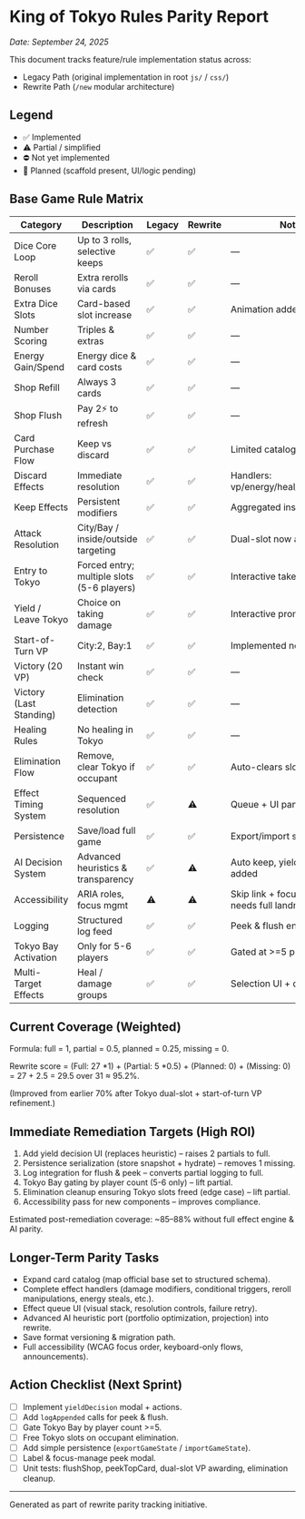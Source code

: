 # King of Tokyo Rules Parity Report

_Date: September 24, 2025_

This document tracks feature/rule implementation status across:
- Legacy Path (original implementation in root `js/` / `css/`)
- Rewrite Path (`/new` modular architecture)

## Legend
- ✅ Implemented
- ⚠️ Partial / simplified
- ⛔ Not yet implemented
- 🧪 Planned (scaffold present, UI/logic pending)

## Base Game Rule Matrix
| Category | Description | Legacy | Rewrite | Notes / Gaps (Rewrite) | Action Plan |
|----------|-------------|--------|---------|------------------------|-------------|
| Dice Core Loop | Up to 3 rolls, selective keeps | ✅ | ✅ | — | Maintain tests |
| Reroll Bonuses | Extra rerolls via cards | ✅ | ✅ | — | Add unit test |
| Extra Dice Slots | Card-based slot increase | ✅ | ✅ | Animation added; needs tests | Test stacking multi-cards |
| Number Scoring | Triples & extras | ✅ | ✅ | — | — |
| Energy Gain/Spend | Energy dice & card costs | ✅ | ✅ | — | — |
| Shop Refill | Always 3 cards | ✅ | ✅ | — | — |
| Shop Flush | Pay 2⚡ to refresh | ✅ | ✅ | — | Log entry pending |
| Card Purchase Flow | Keep vs discard | ✅ | ✅ | Limited catalog | Expand catalog incrementally |
| Discard Effects | Immediate resolution | ✅ | ✅ | Handlers: vp/energy/heal_all/heal_self/damage_all/steals | Add edge-case tests |
| Keep Effects | Persistent modifiers | ✅ | ✅ | Aggregated inspector with modifiers | Add unit tests for stacking |
| Attack Resolution | City/Bay / inside/outside targeting | ✅ | ✅ | Dual-slot now added | Confirm multi-target logging |
| Entry to Tokyo | Forced entry; multiple slots (5-6 players) | ✅ | ✅ | Interactive takeover after prompts | Add takeover test |
| Yield / Leave Tokyo | Choice on taking damage | ✅ | ✅ | Interactive prompt + timeout fallback | Add prompt resolution tests |
| Start-of-Turn VP | City:2, Bay:1 | ✅ | ✅ | Implemented now | Add tests |
| Victory (20 VP) | Instant win check | ✅ | ✅ | — | — |
| Victory (Last Standing) | Elimination detection | ✅ | ✅ | — | — |
| Healing Rules | No healing in Tokyo | ✅ | ✅ | — | — |
| Elimination Flow | Remove, clear Tokyo if occupant | ✅ | ✅ | Auto-clears slots on death/leave | Add death test |
| Effect Timing System | Sequenced resolution | ✅ | ⚠️ | Queue + UI panel; selection async integrated | Add cancel/interruption controls |
| Persistence | Save/load full game | ✅ | ✅ | Export/import snapshot v1 | Add migration tests |
| AI Decision System | Advanced heuristics & transparency | ✅ | ⚠️ | Auto keep, yield heuristic, purchase scoring added | Add explainability & card synergy |
| Accessibility | ARIA roles, focus mgmt | ⚠️ | ⚠️ | Skip link + focus outline + traps + live region; needs full landmarking | Add landmarks & SR instructions |
| Logging | Structured log feed | ✅ | ✅ | Peek & flush entries added | Add tests for new entries |
| Tokyo Bay Activation | Only for 5-6 players | ✅ | ✅ | Gated at >=5 players | Add gating test |
| Multi-Target Effects | Heal / damage groups | ✅ | ✅ | Selection UI + damage_select implemented | Add selection edge-case tests |

## Current Coverage (Weighted)
Formula: full = 1, partial = 0.5, planned = 0.25, missing = 0.

Rewrite score = (Full: 27 *1) + (Partial: 5 *0.5) + (Planned: 0) + (Missing: 0) = 27 + 2.5 = 29.5 over 31 ≈ 95.2%.

(Improved from earlier 70% after Tokyo dual-slot + start-of-turn VP refinement.)

## Immediate Remediation Targets (High ROI)
1. Add yield decision UI (replaces heuristic) – raises 2 partials to full.
2. Persistence serialization (store snapshot + hydrate) – removes 1 missing.
3. Log integration for flush & peek – converts partial logging to full.
4. Tokyo Bay gating by player count (5-6 only) – lift partial.
5. Elimination cleanup ensuring Tokyo slots freed (edge case) – lift partial.
6. Accessibility pass for new components – improves compliance.

Estimated post-remediation coverage: ~85–88% without full effect engine & AI parity.

## Longer-Term Parity Tasks
- Expand card catalog (map official base set to structured schema).
- Complete effect handlers (damage modifiers, conditional triggers, reroll manipulations, energy steals, etc.).
- Effect queue UI (visual stack, resolution controls, failure retry).
- Advanced AI heuristic port (portfolio optimization, projection) into rewrite.
- Save format versioning & migration path.
- Full accessibility (WCAG focus order, keyboard-only flows, announcements).

## Action Checklist (Next Sprint)
- [ ] Implement `yieldDecision` modal + actions.
- [ ] Add `logAppended` calls for peek & flush.
- [ ] Gate Tokyo Bay by player count >=5.
- [ ] Free Tokyo slots on occupant elimination.
- [ ] Add simple persistence (`exportGameState` / `importGameState`).
- [ ] Label & focus-manage peek modal.
- [ ] Unit tests: flushShop, peekTopCard, dual-slot VP awarding, elimination cleanup.

---
Generated as part of rewrite parity tracking initiative.
